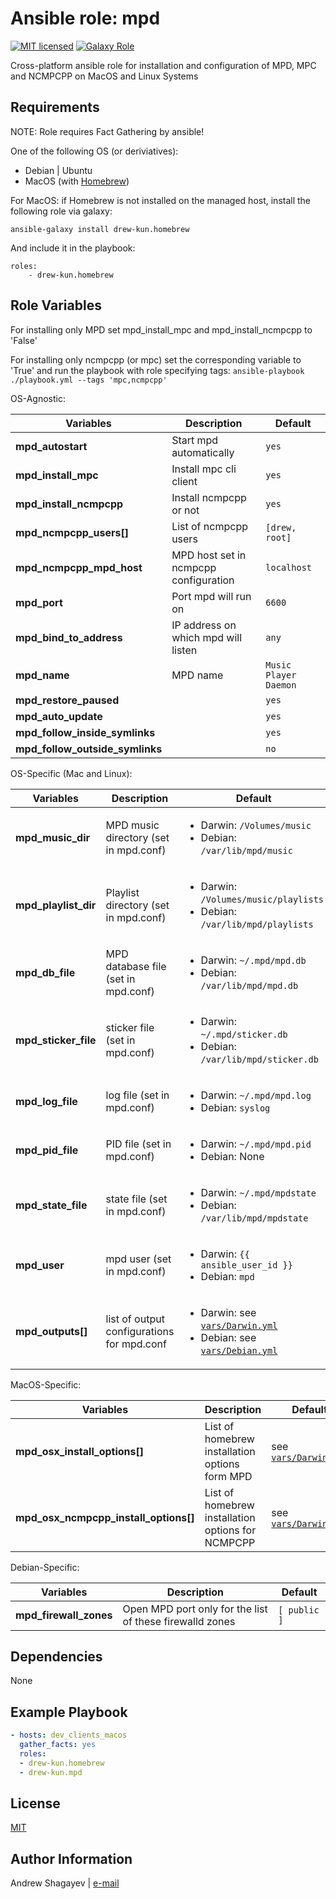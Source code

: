 Ansible role: mpd
=========

[![MIT licensed][mit-badge]][mit-link]
[![Galaxy Role][role-badge]][galaxy-link]

Cross-platform ansible role for installation and configuration of MPD, MPC and NCMPCPP on MacOS and Linux Systems

Requirements
------------

NOTE: Role requires Fact Gathering by ansible!

One of the following OS (or deriviatives):
 - Debian | Ubuntu
 - MacOS (with [Homebrew][homebrew])

For MacOS:
if Homebrew is not installed on the managed host, install the following role via galaxy:

    ansible-galaxy install drew-kun.homebrew

 And include it in the playbook:

    roles:
        - drew-kun.homebrew

Role Variables
--------------

For installing only MPD set mpd_install_mpc and mpd_install_ncmpcpp to 'False'

For installing only ncmpcpp (or mpc) set the corresponding variable to 'True' and
run the playbook with role specifying tags:
    `ansible-playbook ./playbook.yml --tags 'mpc,ncmpcpp'`

OS-Agnostic:

| Variables | Description | Default|
|-----------|-------------|--------|
| **mpd_autostart** | Start mpd automatically | `yes` |
| **mpd_install_mpc** | Install mpc cli client | `yes` |
| **mpd_install_ncmpcpp** | Install ncmpcpp or not | `yes` |
| **mpd_ncmpcpp_users[]** | List of ncmpcpp users | `[drew, root]` |
| **mpd_ncmpcpp_mpd_host** | MPD host set in ncmpcpp configuration | `localhost` |
| **mpd_port** | Port mpd will run on | `6600` |
| **mpd_bind_to_address** | IP address on which mpd will listen | `any` |
| **mpd_name** | MPD name |`Music Player Daemon` |
| **mpd_restore_paused** | | `yes` |
| **mpd_auto_update** | | `yes` |
| **mpd_follow_inside_symlinks** | | `yes` |
| **mpd_follow_outside_symlinks** | | `no` |

OS-Specific (Mac and Linux):

| Variables | Description | Default|
|-----------|-------------|--------|
| **mpd_music_dir** | MPD music directory (set in mpd.conf) | <ul><li>Darwin: `/Volumes/music`</li><li>Debian: `/var/lib/mpd/music`</li></ul> |
| **mpd_playlist_dir** | Playlist directory (set in mpd.conf) | <ul><li>Darwin: `/Volumes/music/playlists`</li><li>Debian: `/var/lib/mpd/playlists`</li></ul> |
| **mpd_db_file** | MPD database file (set in mpd.conf) | <ul><li>Darwin: `~/.mpd/mpd.db`</li><li>Debian: `/var/lib/mpd/mpd.db`</li></ul> |
| **mpd_sticker_file** | sticker file (set in mpd.conf) | <ul><li>Darwin: `~/.mpd/sticker.db`</li><li>Debian: `/var/lib/mpd/sticker.db`</li></ul> |
| **mpd_log_file** | log file (set in mpd.conf) | <ul><li>Darwin: `~/.mpd/mpd.log`</li><li>Debian: `syslog`</li></ul> |
| **mpd_pid_file** | PID file (set in mpd.conf) | <ul><li>Darwin: `~/.mpd/mpd.pid`</li><li>Debian: None</li></ul> |
| **mpd_state_file** | state file (set in mpd.conf) | <ul><li>Darwin: `~/.mpd/mpdstate`</li><li>Debian: `/var/lib/mpd/mpdstate`</li></ul> |
| **mpd_user** | mpd user (set in mpd.conf) | <ul><li>Darwin: `{{ ansible_user_id }}`</li><li>Debian: `mpd`</li></ul> |
| **mpd_outputs[]** | list of output configurations for mpd.conf | <ul><li>Darwin: see [`vars/Darwin.yml`](vars/Darwin.yml)</li><li>Debian: see [`vars/Debian.yml`](vars/Debian.yml)</li></ul> |

MacOS-Specific:

| Variables | Description | Default|
|-----------|-------------|--------|
| **mpd_osx_install_options[]** | List of homebrew installation options form MPD | see [`vars/Darwin.yml`](vars/Darwin.yml) |
| **mpd_osx_ncmpcpp_install_options[]** | List of homebrew installation options for NCMPCPP | see [`vars/Darwin.yml`](vars/Darwin.yml) |

Debian-Specific:

| Variables | Description | Default|
|-----------|-------------|--------|
| **mpd_firewall_zones** | Open MPD port only for the list of these firewalld zones | `[ public ]` |

Dependencies
------------

None

Example Playbook
----------------

```yaml
- hosts: dev_clients_macos
  gather_facts: yes
  roles:
  - drew-kun.homebrew
  - drew-kun.mpd
```

License
-------

[MIT][mit-link]

Author Information
------------------

Andrew Shagayev | [e-mail](mailto:drewshg@gmail.com)

[role-badge]: https://img.shields.io/badge/role-drew--kun.mpd-green.svg
[galaxy-link]: https://galaxy.ansible.com/drew-kun/mpd/
[mit-badge]: https://img.shields.io/badge/license-MIT-blue.svg
[mit-link]: https://raw.githubusercontent.com/drew-kun/ansible-mpd/master/LICENSE
[homebrew]: http://brew.sh/
